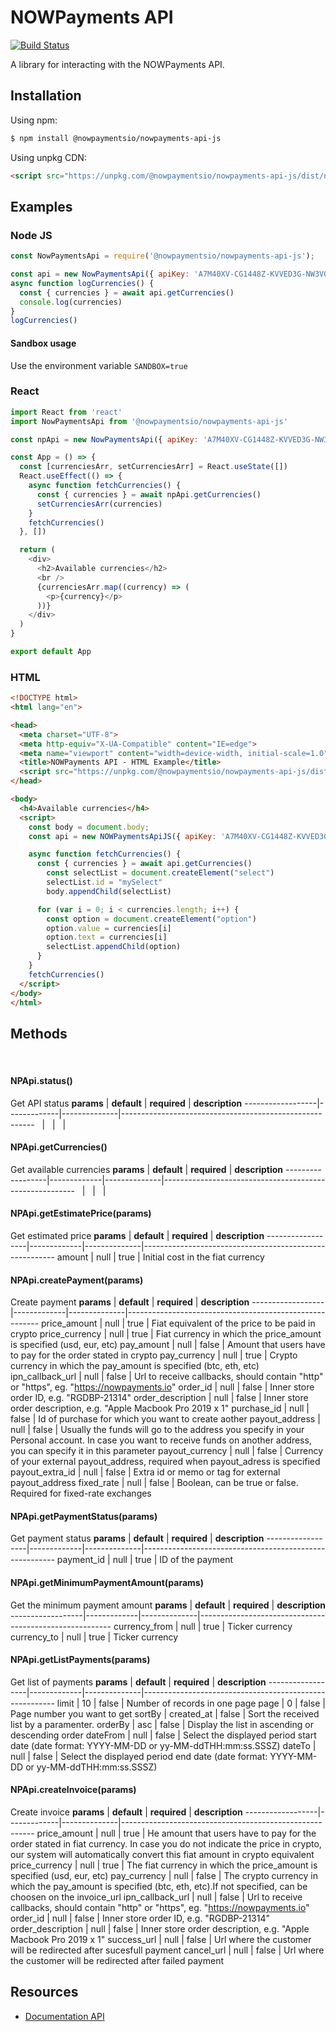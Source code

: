 # NOWPayments API

[![Build Status](https://travis-ci.org/joemccann/dillinger.svg?branch=master)](https://travis-ci.org/joemccann/dillinger)

A library for interacting with the NOWPayments API.

## Installation

Using npm:

```bash
$ npm install @nowpaymentsio/nowpayments-api-js
```

Using unpkg CDN:

```html
<script src="https://unpkg.com/@nowpaymentsio/nowpayments-api-js/dist/nowpayments-api-js.min.js"></script>
```

## Examples

### Node JS

```js
const NowPaymentsApi = require('@nowpaymentsio/nowpayments-api-js');

const api = new NowPaymentsApi({ apiKey: 'A7M40XV-CG1448Z-KVVED3G-NW3V0TK' }) // your api key
async function logCurrencies() {
  const { currencies } = await api.getCurrencies()
  console.log(currencies)
}
logCurrencies()
```

#### Sandbox usage

Use the environment variable `SANDBOX=true`

### React

```js
import React from 'react'
import NowPaymentsApi from '@nowpaymentsio/nowpayments-api-js'

const npApi = new NowPaymentsApi({ apiKey: 'A7M40XV-CG1448Z-KVVED3G-NW3V0TK' }) // your api key

const App = () => {
  const [currenciesArr, setCurrenciesArr] = React.useState([])
  React.useEffect(() => {
    async function fetchCurrencies() {
      const { currencies } = await npApi.getCurrencies()
      setCurrenciesArr(currencies)
    }
    fetchCurrencies()
  }, [])

  return (
    <div>
      <h2>Available currencies</h2>
      <br />
      {currenciesArr.map((currency) => (
        <p>{currency}</p>
      ))}
    </div>
  )
}

export default App
```
### HTML
```html
<!DOCTYPE html>
<html lang="en">

<head>
  <meta charset="UTF-8">
  <meta http-equiv="X-UA-Compatible" content="IE=edge">
  <meta name="viewport" content="width=device-width, initial-scale=1.0">
  <title>NOWPayments API - HTML Example</title>
  <script src="https://unpkg.com/@nowpaymentsio/nowpayments-api-js/dist/nowpayments-api-js.min.js"></script>
</head>

<body>
  <h4>Available currencies</h4>
  <script>
    const body = document.body;
    const api = new NOWPaymentsApiJS({ apiKey: 'A7M40XV-CG1448Z-KVVED3G-NW3V0TK' }) // your api key

    async function fetchCurrencies() {
      const { currencies } = await api.getCurrencies()
        const selectList = document.createElement("select")
        selectList.id = "mySelect"
        body.appendChild(selectList)

      for (var i = 0; i < currencies.length; i++) {
        const option = document.createElement("option")
        option.value = currencies[i]
        option.text = currencies[i]
        selectList.appendChild(option)
      }
    }
    fetchCurrencies()
  </script>
</body>
</html>
```
## Methods
&nbsp;
#### NPApi.status()
Get API status
**params**       | **default** | **required** | **description**
------------------|-------------|--------------|--------------------------------------------------------
&nbsp; | &nbsp;       | &nbsp;           | &nbsp;

#### NPApi.getCurrencies()
Get available currencies
**params**       | **default** | **required** | **description**
------------------|-------------|--------------|--------------------------------------------------------
&nbsp; | &nbsp;       | &nbsp;           | &nbsp;

#### NPApi.getEstimatePrice(params)
Get estimated price
**params**       | **default** | **required** | **description**
------------------|-------------|--------------|--------------------------------------------------------
amount | null | true | Initial cost in the fiat currency

#### NPApi.createPayment(params)
Create payment
**params**       | **default** | **required** | **description**
------------------|-------------|--------------|--------------------------------------------------------
price_amount | null | true | Fiat equivalent of the price to be paid in crypto
price_currency | null | true | Fiat currency in which the price_amount is specified (usd, eur, etc)
pay_amount | null | false | Amount that users have to pay for the order stated in crypto
pay_currency | null | true | Crypto currency in which the pay_amount is specified (btc, eth, etc)
ipn_callback_url | null | false | Url to receive callbacks, should contain "http" or "https", eg. "https://nowpayments.io"
order_id | null | false | Inner store order ID, e.g. "RGDBP-21314"
order_description | null | false | Inner store order description, e.g. "Apple Macbook Pro 2019 x 1"
purchase_id | null | false | Id of purchase for which you want to create aother
payout_address | null | false | Usually the funds will go to the address you specify in your Personal account. In case you want to receive funds on another address, you can specify it in this parameter
payout_currency | null | false | Currency of your external payout_address, required when payout_adress is specified
payout_extra_id | null | false | Extra id or memo or tag for external payout_address
fixed_rate | null | false | Boolean, can be true or false. Required for fixed-rate exchanges

#### NPApi.getPaymentStatus(params)
Get payment status
**params**       | **default** | **required** | **description**
------------------|-------------|--------------|--------------------------------------------------------
payment_id | null | true | ID of the payment

#### NPApi.getMinimumPaymentAmount(params)
Get the minimum payment amount
**params**       | **default** | **required** | **description**
------------------|-------------|--------------|--------------------------------------------------------
currency_from | null | true | Ticker currency
currency_to | null | true | Ticker currency

#### NPApi.getListPayments(params)
Get list of payments
**params**       | **default** | **required** | **description**
------------------|-------------|--------------|--------------------------------------------------------
limit | 10 | false | Number of records in one page
page | 0 | false | Page number you want to get
sortBy | created_at | false | Sort the received list by a paramenter.
orderBy | asc | false | Display the list in ascending or descending order
dateFrom | null | false | Select the displayed period start date (date format: YYYY-MM-DD or yy-MM-ddTHH:mm:ss.SSSZ)
dateTo | null | false | Select the displayed period end date (date format: YYYY-MM-DD or yy-MM-ddTHH:mm:ss.SSSZ)

#### NPApi.createInvoice(params)
Create invoice
**params**       | **default** | **required** | **description**
------------------|-------------|--------------|--------------------------------------------------------
price_amount | null | true | He amount that users have to pay for the order stated in fiat currency. In case you do not indicate the price in crypto, our system will automatically convert this fiat amount in crypto equivalent
price_currency | null | true | The fiat currency in which the price_amount is specified (usd, eur, etc)
pay_currency | null | false | The crypto currency in which the pay_amount is specified (btc, eth, etc).If not specified, can be choosen on the invoice_url
ipn_callback_url | null | false | Url to receive callbacks, should contain "http" or "https", eg. "https://nowpayments.io"
order_id | null | false | Inner store order ID, e.g. "RGDBP-21314"
order_description | null | false | Inner store order description, e.g. "Apple Macbook Pro 2019 x 1"
success_url | null | false | Url where the customer will be redirected after sucesfull payment
cancel_url | null | false | Url where the customer will be redirected after failed payment

## Resources

* [Documentation API](https://documenter.getpostman.com/view/7907941/S1a32n38)